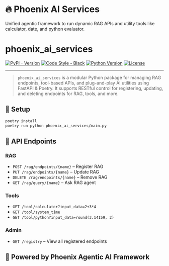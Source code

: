 
# 🔥 Phoenix AI Services

Unified agentic framework to run dynamic RAG APIs and utility tools like calculator, date, and python evaluator.

# phoenix_ai_services

[![PyPI - Version](https://img.shields.io/pypi/v/phoenix-ai-services.svg)](https://pypi.org/project/phoenix-ai-services/)
[![Code Style - Black](https://img.shields.io/badge/code%20style-black-000000.svg)](https://github.com/psf/black)
[![Python Version](https://img.shields.io/pypi/pyversions/phoenix-ai-services.svg)](https://pypi.org/project/phoenix-ai-services/)
[![License](https://img.shields.io/pypi/l/phoenix-ai-services)](https://github.com/Praveengovianalytics/phoenix_ai_services/LICENSE)

---

> `phoenix_ai_services` is a modular Python package for managing RAG endpoints, tool-based APIs, and plug-and-play AI utilities using FastAPI & Poetry. It supports RESTful control for registering, updating, and deleting endpoints for RAG, tools, and more.


## 🔧 Setup

```bash
poetry install
poetry run python phoenix_ai_services/main.py
```

## 🚀 API Endpoints

### RAG
- `POST /rag/endpoints/{name}` – Register RAG
- `PUT /rag/endpoints/{name}` – Update RAG
- `DELETE /rag/endpoints/{name}` – Remove RAG
- `GET /rag/query/{name}` – Ask RAG agent

### Tools
- `GET /tool/calculator?input_data=2+3*4`
- `GET /tool/system_time`
- `GET /tool/python?input_data=round(3.14159, 2)`

### Admin
- `GET /registry` – View all registered endpoints

## 🧠 Powered by Phoenix Agentic AI Framework
